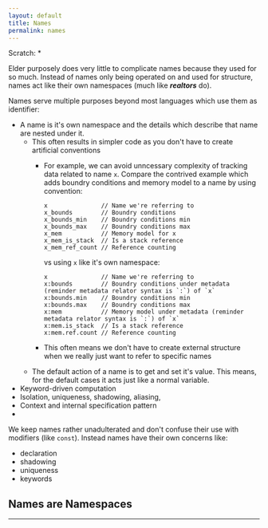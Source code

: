 ```yaml
---
layout: default
title: Names
permalink: names
---
```


Scratch:
* 

Elder purposely does very little to complicate names because they used for so much. Instead of names only being operated on and used for structure, names act like their own namespaces (much like ***realtors*** do).

Names serve multiple purposes beyond most languages which use them as identifier:
* A name is it's own namespace and the details which describe that name are nested under it.
  * This often results in simpler code as you don't have to create artificial conventions
    * For example, we can avoid unncessary complexity of tracking data related to name `x`.
      Compare the contrived example which adds boundry conditions and memory model to a name by using convention:
      ```
      x               // Name we're referring to
      x_bounds        // Boundry conditions
      x_bounds_min    // Boundry conditions min
      x_bounds_max    // Boundry conditions max
      x_mem           // Memory model for x
      x_mem_is_stack  // Is a stack reference
      x_mem_ref_count // Reference counting 
      ```

      vs using `x` like it's own namespace:
      ```
      x               // Name we're referring to
      x:bounds        // Boundry conditions under metadata (reminder metadata relator syntax is `:`) of `x`
      x:bounds.min    // Boundry conditions min
      x:bounds.max    // Boundry conditions max
      x:mem           // Memory model under metadata (reminder metadata relator syntax is `:`) of `x`
      x:mem.is_stack  // Is a stack reference
      x:mem.ref.count // Reference counting
      ```
    * This often means we don't have to create external structure when we really just want to refer to specific names
  * The default action of a name is to get and set it's value. This means, for the default cases it acts just like a normal variable.
* Keyword-driven computation
* Isolation, uniqueness, shadowing, aliasing, 
* Context and internal specification pattern
* 

We keep names rather unadulterated and don't confuse their use with modifiers (like `const`). Instead names have their own concerns like:
* declaration
* shadowing
* uniqueness
* keywords


## Names are Namespaces
------------------------------------------------------------------------------------------------------------

